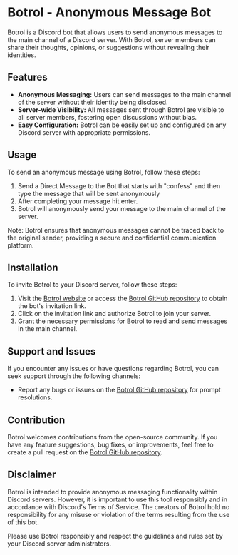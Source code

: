 # Botrol - Anonymous Message Bot

Botrol is a Discord bot that allows users to send anonymous messages to the main channel of a Discord server. With Botrol, server members can share their thoughts, opinions, or suggestions without revealing their identities.

## Features

- **Anonymous Messaging:** Users can send messages to the main channel of the server without their identity being disclosed.
- **Server-wide Visibility:** All messages sent through Botrol are visible to all server members, fostering open discussions without bias.
- **Easy Configuration:** Botrol can be easily set up and configured on any Discord server with appropriate permissions.

## Usage

To send an anonymous message using Botrol, follow these steps:

1. Send a Direct Message to the Bot that starts with "confess" and then type the message that will be sent anonymously
3. After completing your message hit enter.
4. Botrol will anonymously send your message to the main channel of the server.

Note: Botrol ensures that anonymous messages cannot be traced back to the original sender, providing a secure and confidential communication platform.

## Installation

To invite Botrol to your Discord server, follow these steps:

1. Visit the [Botrol website](https://www.botrol.thuthuka.me) or access the [Botrol GitHub repository](https://github.com/thuthuka111/botrol-2) to obtain the bot's invitation link.
2. Click on the invitation link and authorize Botrol to join your server.
3. Grant the necessary permissions for Botrol to read and send messages in the main channel.

## Support and Issues

If you encounter any issues or have questions regarding Botrol, you can seek support through the following channels:

- Report any bugs or issues on the [Botrol GitHub repository](https://github.com/thuthuka111/botrol-2/issues) for prompt resolutions.

## Contribution

Botrol welcomes contributions from the open-source community. If you have any feature suggestions, bug fixes, or improvements, feel free to create a pull request on the [Botrol GitHub repository](https://github.com/thuthuka111/botrol-2).

## Disclaimer

Botrol is intended to provide anonymous messaging functionality within Discord servers. However, it is important to use this tool responsibly and in accordance with Discord's Terms of Service. The creators of Botrol hold no responsibility for any misuse or violation of the terms resulting from the use of this bot.

Please use Botrol responsibly and respect the guidelines and rules set by your Discord server administrators.
